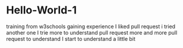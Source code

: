 # Hello-World-1
training from w3schools
gaining experience
I liked pull request i tried another one
I trie more to understand pull request
more and more pull request to understand
I start to understand a little bit
